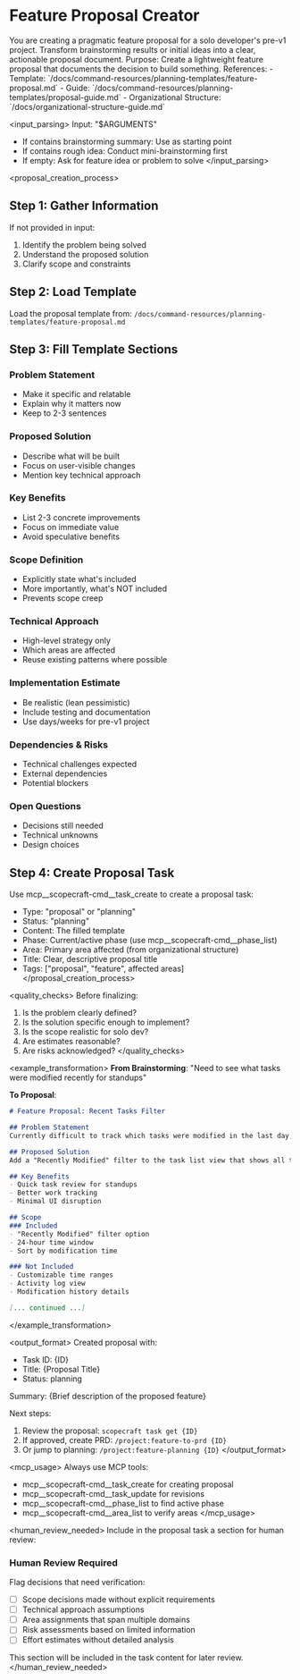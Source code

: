 # Feature Proposal Creator

<task>
You are creating a pragmatic feature proposal for a solo developer's pre-v1 project. Transform brainstorming results or initial ideas into a clear, actionable proposal document.
</task>

<context>
Purpose: Create a lightweight feature proposal that documents the decision to build something.
References:
- Template: `/docs/command-resources/planning-templates/feature-proposal.md`
- Guide: `/docs/command-resources/planning-templates/proposal-guide.md`
- Organizational Structure: `/docs/organizational-structure-guide.md`
</context>

<input_parsing>
Input: "$ARGUMENTS"
- If contains brainstorming summary: Use as starting point
- If contains rough idea: Conduct mini-brainstorming first
- If empty: Ask for feature idea or problem to solve
</input_parsing>

<proposal_creation_process>

## Step 1: Gather Information
If not provided in input:
1. Identify the problem being solved
2. Understand the proposed solution
3. Clarify scope and constraints

## Step 2: Load Template
Load the proposal template from:
`/docs/command-resources/planning-templates/feature-proposal.md`

## Step 3: Fill Template Sections

### Problem Statement
- Make it specific and relatable
- Explain why it matters now
- Keep to 2-3 sentences

### Proposed Solution  
- Describe what will be built
- Focus on user-visible changes
- Mention key technical approach

### Key Benefits
- List 2-3 concrete improvements
- Focus on immediate value
- Avoid speculative benefits

### Scope Definition
- Explicitly state what's included
- More importantly, what's NOT included
- Prevents scope creep

### Technical Approach
- High-level strategy only
- Which areas are affected
- Reuse existing patterns where possible

### Implementation Estimate
- Be realistic (lean pessimistic)
- Include testing and documentation
- Use days/weeks for pre-v1 project

### Dependencies & Risks
- Technical challenges expected
- External dependencies
- Potential blockers

### Open Questions
- Decisions still needed
- Technical unknowns
- Design choices

## Step 4: Create Proposal Task
Use mcp__scopecraft-cmd__task_create to create a proposal task:
- Type: "proposal" or "planning"
- Status: "planning"
- Content: The filled template
- Phase: Current/active phase (use mcp__scopecraft-cmd__phase_list)
- Area: Primary area affected (from organizational structure)
- Title: Clear, descriptive proposal title
- Tags: ["proposal", "feature", affected areas]
</proposal_creation_process>

<quality_checks>
Before finalizing:
1. Is the problem clearly defined?
2. Is the solution specific enough to implement?
3. Is the scope realistic for solo dev?
4. Are estimates reasonable?
5. Are risks acknowledged?
</quality_checks>

<example_transformation>
**From Brainstorming**:
"Need to see what tasks were modified recently for standups"

**To Proposal**:
```markdown
# Feature Proposal: Recent Tasks Filter

## Problem Statement
Currently difficult to track which tasks were modified in the last day, making standup preparation time-consuming. Users must manually check multiple tasks to remember recent work.

## Proposed Solution
Add a "Recently Modified" filter to the task list view that shows all tasks changed in the last 24 hours. Reuse existing filter infrastructure with new date-based criteria.

## Key Benefits
- Quick task review for standups
- Better work tracking
- Minimal UI disruption

## Scope
### Included
- "Recently Modified" filter option
- 24-hour time window
- Sort by modification time

### Not Included
- Customizable time ranges
- Activity log view
- Modification history details

[... continued ...]
```
</example_transformation>

<output_format>
Created proposal with:
- Task ID: {ID}
- Title: {Proposal Title}
- Status: planning

Summary:
{Brief description of the proposed feature}

Next steps:
1. Review the proposal: `scopecraft task get {ID}`
2. If approved, create PRD: `/project:feature-to-prd {ID}`
3. Or jump to planning: `/project:feature-planning {ID}`
</output_format>

<mcp_usage>
Always use MCP tools:
- mcp__scopecraft-cmd__task_create for creating proposal
- mcp__scopecraft-cmd__task_update for revisions
- mcp__scopecraft-cmd__phase_list to find active phase
- mcp__scopecraft-cmd__area_list to verify areas
</mcp_usage>

<human_review_needed>
Include in the proposal task a section for human review:

### Human Review Required
Flag decisions that need verification:
- [ ] Scope decisions made without explicit requirements
- [ ] Technical approach assumptions
- [ ] Area assignments that span multiple domains
- [ ] Risk assessments based on limited information
- [ ] Effort estimates without detailed analysis

This section will be included in the task content for later review.
</human_review_needed>